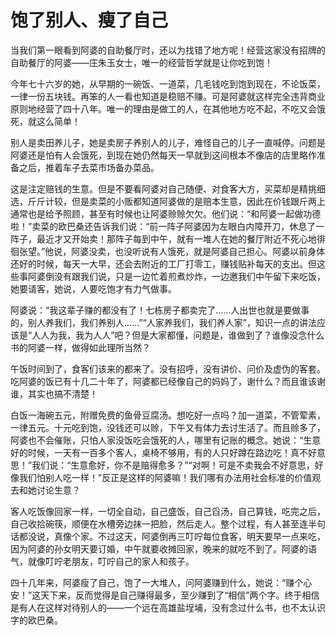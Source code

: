 # 饱了别人、瘦了自己

当我们第一眼看到阿婆的自助餐厅时，还以为找错了地方呢！经营这家没有招牌的自助餐厅的阿婆——庄朱玉女士，唯一的经营哲学就是让你吃到饱！

今年七十六岁的她，从早期的一碗饭、一道菜，几毛钱吃到饱到现在，不论饭菜，一律一份五块钱。再笨的人一看也知道是稳赔不赚。可是阿婆就这样完全违背商业原则地经营了四十八年。唯一的理由是做工的人，在其他地方吃不起，不吃又会饿死，就这么简单！

别人是卖田养儿子，她是卖房子养别人的儿子，难怪自己的儿子一直喊停。问题是阿婆还是怕有人会饿死，到现在她仍然每天一早就到这间根本不像店的店里略作准备之后，推着车子去菜市场备办菜品。

这是注定赔钱的生意。但是不要看阿婆对自己随便、对食客大方，买菜却是精挑细选，斤斤计较，但是卖菜的小贩都知道阿婆做的是赔本生意，因此在价钱跟斤两上通常也是给予照顾，甚至有时候也让阿婆赊赊欠欠。他们说：“和阿婆一起做功德啦！”卖菜的欧巴桑还告诉我们说：“前一阵子阿婆因为左眼白内障开刀，休息了一阵子，最近才又开始卖！那阵子每到中午，就有一堆人在她的餐厅附近不死心地徘徊张望。”他说，阿婆没卖，也没听说有人饿死，就是阿婆自己担心。阿婆以前身体还好的时候，每天一大早，还会去附近的工厂打零工，赚钱贴补每天的支出。但这些事阿婆倒没有跟我们说，只是一边忙着煎煮炒炸，一边邀我们中午留下来吃饭，她要请客，她说，人要吃饱才有力气做事。

阿婆说：“我这辈子赚的都没有了！七栋房子都卖完了……人出世也就是要做事的，别人养我们，我们养别人……”“人家养我们，我们养人家”，知识一点的讲法应该是“人人为我，我为人人”吧？但是大家都懂，问题是，谁做到了？谁像没念什么书的阿婆一样，做得如此理所当然？

午饭时间到了，食客们该来的都来了。没有招呼，没有讲价、问价及虚伪的客套。吃阿婆的饭已有十几二十年了，阿婆都已经像自己的妈妈了，谢什么？而且谁该谢谁，其实也搞不清楚！

白饭一海碗五元，附赠免费的鱼骨豆腐汤。想吃好一点吗？加一道菜，不管荤素，一律五元。十元吃到饱，没钱还可以赊，下午又有体力去讨生活了。而且赊多了，阿婆也不会催账，只怕人家没饭吃会饿死的人，哪里有记账的概念。她说：“生意好的时候，一天有一百多个客人，桌椅不够用，有的人只好蹲在路边吃！真不好意思！”我们说：“生意愈好，你不是赔得愈多？”“对啊！可是不卖我会不好意思，好像我们怕别人吃一样！”反正是这样的阿婆嘛！我们哪有办法用社会标准的价值观去和她讨论生意？

客人吃饭像回家一样，一切全自动，自己盛饭，自己舀汤，自己算钱，吃完之后，自己收拾碗筷，顺便在水槽旁边抹一把脸，然后走人。整个过程，有人甚至连半句话都没说，真像个家。不过这天，阿婆倒再三叮咛每位食客，明天要早一点来吃，因为阿婆的孙女明天要订婚，中午就要收摊回家，晚来的就吃不到了。阿婆的语气，就像叮咛老朋友，叮咛自己的家人和孩子。

四十几年来，阿婆瘦了自己，饱了一大堆人，问阿婆赚到什么，她说：“赚个心安！”这天下来，反而觉得是自己赚得最多，至少赚到了“相信”两个字。终于相信是有人在这样对待别人的——一个远在高雄盐埕埔，没有念过什么书，也不太认识字的欧巴桑。